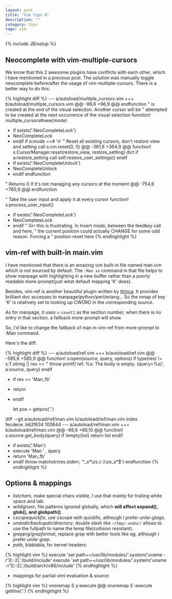 ```yaml
---
layout: post
title: "Vim tips 4"
description: ""
category: tips
tags: vim
---
```

{% include JB/setup %}

## Neocomplete with vim-multiple-cursors

We know that this 2 awesome plugins have conflicts with each other, which I have mentioned
in a previous post. The solution was manually toggle neocomplete before/after the usage of
vim-multiple-cursors. There is a better way to do this:

{% highlight diff %}
--- a/autoload/multiple_cursors.vim
+++ b/autoload/multiple_cursors.vim
@@ -96,6 +96,9 @@ endfunction
 " is created at the end of the visual selection. Another cursor will be
 " attempted to be created at the next occurrence of the visual selection
 function! multiple_cursors#new(mode)
+  if exists(':NeoCompleteLock')
+    NeoCompleteLock
+  endif
   if a:mode ==# 'n'
     " Reset all existing cursors, don't restore view and setting
     call s:cm.reset(0, 0)
@@ -361,6 +364,9 @@ function! s:CursorManager.reset(restore_view, restore_setting) dict
   if a:restore_setting
     call self.restore_user_settings()
   endif
+  if exists(':NeoCompleteUnlock')
+    NeoCompleteUnlock
+  endif
 endfunction

 " Returns 0 if it's not managing any cursors at the moment
@@ -754,6 +760,9 @@ endfunction

 " Take the user input and apply it at every cursor
 function! s:process_user_input()
+  if exists(':NeoCompleteLock')
+    NeoCompleteLock
+  endif
   " Grr this is frustrating. In Insert mode, between the feedkey call and here,
   " the current position could actually CHANGE for some odd reason. Forcing a
   " position reset here
{% endhighlight %}

## vim-ref with built-in main.vim

I have mentioned that there is an amazing vim built-in file named man.vim which is not sourced
by default. The `:Man xx` command in that file helps to show manpage with highlighting in a
new buffer rather than a poorly readable more-prompt(just what default mapping 'K' does).

Besides, vim-ref is another beautiful plugin written by [thinca](https://github.com/thinca).
It provides brilliant doc accesses to manpage/python/perl/erlang...
So the nmap of key 'K' is relatively set to looking up CWORD in the corresponding source.

As for manpage, it uses `v:count1` as the section number, when there is no entry in that section,
a fallback more-prompt will show.

So, I'd like to change the fallback of man in vim-ref from more-prompt to :Man command.

Here's the diff:

{% highlight diff %}
--- a/autoload/ref.vim
+++ b/autoload/ref.vim
@@ -585,6 +585,9 @@ function! s:open(source, query, options)
   if type(res) != s:T.string || res == ''
     throw printf('ref: %s: The body is empty. (query=%s)', a:source, query)
   endif
+  if res == 'Man_fb'
+    return
+  endif

   let pos = getpos('.')

diff --git a/autoload/ref/man.vim b/autoload/ref/man.vim
index fecdece..b62f634 100644
--- a/autoload/ref/man.vim
+++ b/autoload/ref/man.vim
@@ -66,6 +66,10 @@ function! s:source.get_body(query)
   if !empty(list)
     return list
   endif
+  if exists(':Man')
+    execute 'Man ' . query
+    return 'Man_fb'
+  endif
   throw matchstr(res.stderr, '^\_s*\zs.\{-}\ze\_s*$')
 endfunction
{% endhighlight %}

## Options & mappings

* *listchars*, make special chars visible, I use that mainly for trailing white space and tab.
* *wildignore*, file patterns ignored globally, which **will affect expand(), glob(), and globpath()**.
* *cscopequickfix*, use cscope with quickfix, although I prefer *unite-gtags*.
* *undodir/backupdir/directory*, double slash like `~/tmp/.undo//` allows to use the fullpath to name the temp file(collision resistant).
* *grepprg/grepformat*, replace grep with better tools like *ag*, although I prefer *unite-grep*.
* *path*, blablabla, for kernel headers:

{% highlight vim %}
execute 'set path+=/usr/lib/modules/'.system('uname -r')[:-2].'/build/include'
execute 'set path+=/usr/lib/modules/'.system('uname -r')[:-2].'/build/arch/x86/include'
{% endhighlight %}

* mappings for partial viml evaluation & source:

{% highlight vim %}
vnoremap <Leader>S y:execute @@<CR>
nnoremap <Leader>S :execute getline('.')<CR>
{% endhighlight %}
